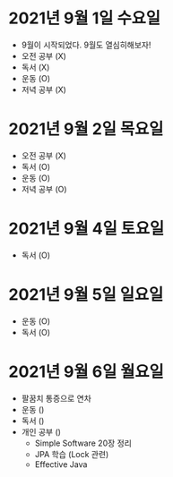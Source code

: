 
# 2021년 9월 1일 수요일 

- 9월이 시작되었다. 9월도 열심히해보자!
- 오전 공부 (X)
- 독서 (X)
- 운동 (O)
- 저녁 공부 (X)

# 2021년 9월 2일 목요일 

- 오전 공부 (X)
- 독서 (O)
- 운동 (O)
- 저녁 공부 (O)

# 2021년 9월 4일 토요일 

- 독서 (O)

# 2021년 9월 5일 일요일 

- 운동 (O)
- 독서 (O)

# 2021년 9월 6일 월요일 

- 팔꿈치 통증으로 연차
- 운동 ()
- 독서 ()
- 개인 공부 ()
    - Simple Software 20장 정리 
    - JPA 학습 (Lock 관련) 
    - Effective Java 
